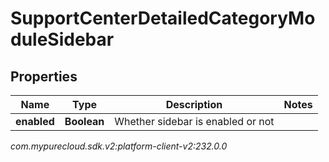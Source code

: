 # SupportCenterDetailedCategoryModuleSidebar


## Properties

| Name | Type | Description | Notes |
| ------------ | ------------- | ------------- | ------------- |
| **enabled** | **Boolean** | Whether sidebar is enabled or not |  |




_com.mypurecloud.sdk.v2:platform-client-v2:232.0.0_
